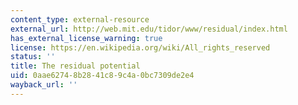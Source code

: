 ```yaml
---
content_type: external-resource
external_url: http://web.mit.edu/tidor/www/residual/index.html
has_external_license_warning: true
license: https://en.wikipedia.org/wiki/All_rights_reserved
status: ''
title: The residual potential
uid: 0aae6274-8b28-41c8-9c4a-0bc7309de2e4
wayback_url: ''
---
```

